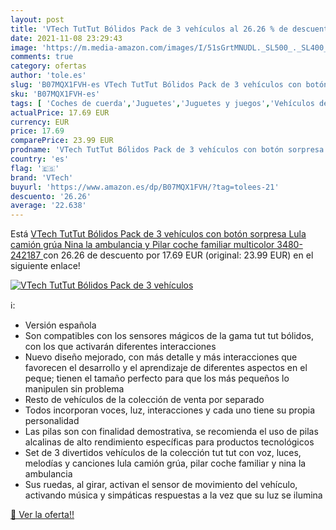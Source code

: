 ```yaml
---
layout: post
title: 'VTech TutTut Bólidos Pack de 3 vehículos al 26.26 % de descuento'
date: 2021-11-08 23:29:43
image: 'https://m.media-amazon.com/images/I/51sGrtMNUDL._SL500_._SL400_.jpg'
comments: true
category: ofertas
author: 'tole.es'
slug: 'B07MQX1FVH-es VTech TutTut Bólidos Pack de 3 vehículos con botón...'
sku: 'B07MQX1FVH-es'
tags: [ 'Coches de cuerda','Juguetes','Juguetes y juegos','Vehículos de juguete para niños','vtech', ]
actualPrice: 17.69 EUR
currency: EUR
price: 17.69
comparePrice: 23.99 EUR
prodname: 'VTech TutTut Bólidos Pack de 3 vehículos con botón sorpresa  Lula camión grúa  Nina la ambulancia y Pilar coche familiar  multicolor  3480-242187 '
country: 'es'
flag: '🇪🇸'
brand: 'VTech'
buyurl: 'https://www.amazon.es/dp/B07MQX1FVH/?tag=tolees-21'
descuento: '26.26'
average: '22.638'
---
```


Está [VTech TutTut Bólidos Pack de 3 vehículos con botón sorpresa  Lula camión grúa  Nina la ambulancia y Pilar coche familiar  multicolor  3480-242187 ](https://www.amazon.es/dp/B07MQX1FVH/?tag=tolees-21) con 26.26 de descuento por 17.69 EUR (original: 23.99 EUR) en el siguiente enlace!

[![VTech TutTut Bólidos Pack de 3 vehículos](https://m.media-amazon.com/images/I/51sGrtMNUDL._SL500_._SL400_.jpg)](https://www.amazon.es/dp/B07MQX1FVH/?tag=tolees-21)

ℹ️:

- Versión española
- Son compatibles con los sensores mágicos de la gama tut tut bólidos, con los que activarán diferentes interacciones
- Nuevo diseño mejorado, con más detalle y más interacciones que favorecen el desarrollo y el aprendizaje de diferentes aspectos en el peque; tienen el tamaño perfecto para que los más pequeños lo manipulen sin problema
- Resto de vehículos de la colección de venta por separado
- Todos incorporan voces, luz, interacciones y cada uno tiene su propia personalidad
- Las pilas son con finalidad demostrativa, se recomienda el uso de pilas alcalinas de alto rendimiento específicas para productos tecnológicos
- Set de 3 divertidos vehículos de la colección tut tut con voz, luces, melodías y canciones lula camión grúa, pilar coche familiar y nina la ambulancia
- Sus ruedas, al girar, activan el sensor de movimiento del vehículo, activando música y simpáticas respuestas a la vez que su luz se ilumina

[🛒 Ver la oferta!!](https://www.amazon.es/dp/B07MQX1FVH/?tag=tolees-21)
